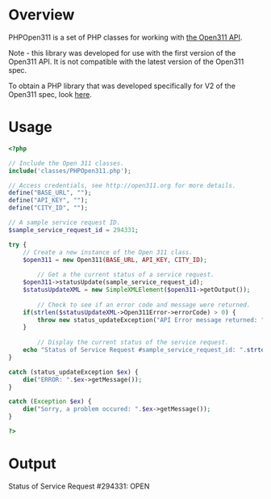 Overview
========

PHPOpen311 is a set of PHP classes for working with [the Open311 API](http://open311.org/).

Note - this library was developed for use with the first version of the Open311 API.  It is not compatible with the latest version of the Open311 spec.

To obtain a PHP library that was developed specifically for V2 of the Open311 spec, look [here](https://github.com/codeforamerica/open311_php).

Usage
=====

```php
<?php

// Include the Open 311 classes.
include('classes/PHPOpen311.php');

// Access credentials, see http://open311.org for more details.
define("BASE_URL", "");
define("API_KEY", "");
define("CITY_ID", "");

// A sample service request ID.
$sample_service_request_id = 294331;

try {
	// Create a new instance of the Open 311 class.
	$open311 = new Open311(BASE_URL, API_KEY, CITY_ID);
	
        // Get a the current status of a service request.
	$open311->statusUpdate(sample_service_request_id);
	$statusUpdateXML = new SimpleXMLElement($open311->getOutput());
	
        // Check to see if an error code and message were returned.
	if(strlen($statusUpdateXML->Open311Error->errorCode) > 0) {
		throw new status_updateException("API Error message returned: ".$statusUpdateXML->Open311Error->errorDescription);
	}
	
        // Display the current status of the service request.
	echo "Status of Service Request #sample_service_request_id: ".strtoupper($statusUpdateXML->Open311Status->status);	
}

catch (status_updateException $ex) {
	die("ERROR: ".$ex->getMessage());
}

catch (Exception $ex) {
	die("Sorry, a problem occured: ".$ex->getMessage());
}

?>
```

Output
======
Status of Service Request #294331: OPEN
